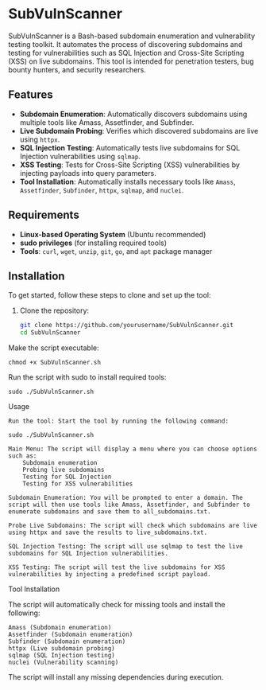 # SubVulnScanner

SubVulnScanner is a Bash-based subdomain enumeration and vulnerability testing toolkit. It automates the process of discovering subdomains and testing for vulnerabilities such as SQL Injection and Cross-Site Scripting (XSS) on live subdomains. This tool is intended for penetration testers, bug bounty hunters, and security researchers.

## Features

- **Subdomain Enumeration**: Automatically discovers subdomains using multiple tools like Amass, Assetfinder, and Subfinder.
- **Live Subdomain Probing**: Verifies which discovered subdomains are live using `httpx`.
- **SQL Injection Testing**: Automatically tests live subdomains for SQL Injection vulnerabilities using `sqlmap`.
- **XSS Testing**: Tests for Cross-Site Scripting (XSS) vulnerabilities by injecting payloads into query parameters.
- **Tool Installation**: Automatically installs necessary tools like `Amass`, `Assetfinder`, `Subfinder`, `httpx`, `sqlmap`, and `nuclei`.

## Requirements

- **Linux-based Operating System** (Ubuntu recommended)
- **sudo privileges** (for installing required tools)
- **Tools**: `curl`, `wget`, `unzip`, `git`, `go`, and `apt` package manager

## Installation

To get started, follow these steps to clone and set up the tool:

1. Clone the repository:
   ```bash
   git clone https://github.com/yourusername/SubVulnScanner.git
   cd SubVulnScanner

Make the script executable:

    chmod +x SubVulnScanner.sh

Run the script with sudo to install required tools:

    sudo ./SubVulnScanner.sh

Usage

    Run the tool: Start the tool by running the following command:

    sudo ./SubVulnScanner.sh

    Main Menu: The script will display a menu where you can choose options such as:
        Subdomain enumeration
        Probing live subdomains
        Testing for SQL Injection
        Testing for XSS vulnerabilities

    Subdomain Enumeration: You will be prompted to enter a domain. The script will then use tools like Amass, Assetfinder, and Subfinder to enumerate subdomains and save them to all_subdomains.txt.

    Probe Live Subdomains: The script will check which subdomains are live using httpx and save the results to live_subdomains.txt.

    SQL Injection Testing: The script will use sqlmap to test the live subdomains for SQL Injection vulnerabilities.

    XSS Testing: The script will test the live subdomains for XSS vulnerabilities by injecting a predefined script payload.

Tool Installation

The script will automatically check for missing tools and install the following:

    Amass (Subdomain enumeration)
    Assetfinder (Subdomain enumeration)
    Subfinder (Subdomain enumeration)
    httpx (Live subdomain probing)
    sqlmap (SQL Injection testing)
    nuclei (Vulnerability scanning)

The script will install any missing dependencies during execution.
